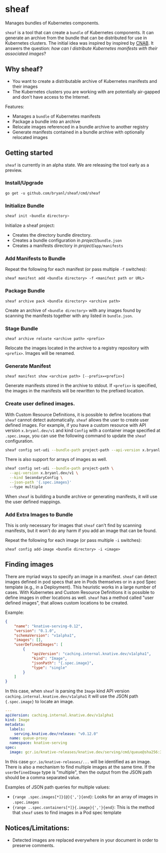 # sheaf

Manages bundles of Kubernetes components.

`sheaf` is a tool that can create a `bundle` of Kubernetes components. It can generate an archive from the bundle
that can be distributed for use in Kubernetes clusters. The initial idea was inspired by inspired by 
[CNAB](https://cnab.io/). It answers the question: _how can I distribute Kubernetes manifests with their 
associated images_?

## Why sheaf?

* You want to create a distributable archive of Kubernetes manifests and their images
* The Kubernetes clusters you are working with are potentially air-gapped and don't have access to the Internet.

Features:

* Manages a `bundle` of Kubernetes manifests
* Package a bundle into an archive
* Relocate images referenced in a bundle archive to another registry
* Generate manifests contained in a bundle archive with optionally relocated images


## Getting started

`sheaf` is currently in an alpha state. We are releasing the tool early as a preview.

### Install/Upgrade

`go get -u github.com/bryanl/sheaf/cmd/sheaf`

### Initialize Bundle

```sh
sheaf init <bundle directory>
```

Initialize a sheaf project:

* Creates the directory bundle directory.
* Creates a bundle configuration in _project_/`bundle.json`
* Creates a manifests directory in _project_/`app/manifests`

### Add Manifests to Bundle

Repeat the following for each manifest (or pass multiple `-f` switches):

`sheaf manifest add <bundle directory> -f <manifest path or URL>`

### Package Bundle

`sheaf archive pack <bundle directory> <archive path>`

Create an archive of `<bundle directory>` with any images found by scanning the manifests together with any listed in `bundle.json`.

### Stage Bundle

`sheaf archive reloate <archive path> <prefix>`

Relocate the images located in the archive to a registry repository with `<prefix>`. Images will be renamed.

### Generate Manifest

`sheaf manifest show <archive path> [--prefix=<prefix>]`

Generate manifests stored in the archive to stdout. If `<prefix>` is specified, the images in the manifests will be
rewritten to the prefixed location. 

### Create user defined images.

With Custom Resource Definitions, it is possible to define locations that `sheaf` cannot detect automatically. `sheaf`
allows the user to create user defined images. For example, if you have a custom resource with API version
`x.bryanl.dev/v1` and kind `Config` with a container image specified at `.spec.image`, you can use the following 
command to update the `sheaf` configuration.

```sh
sheaf config set-udi --bundle-path project-path --api-version x.bryanl.dev/v1 --kind Config --json-path '{.spec.image}'
```

There is also support for arrays of images as well.

```sh
sheaf config set-udi --bundle-path project-path \
  --api-version x.bryanl.dev/v1 \
  --kind SecondaryConfig \
  --json-path '{.spec.images}'
  --type multiple
```

When `sheaf` is building a bundle archive or generating manifests, it will use the user defined mappings.


### Add Extra Images to Bundle

This is only necessary for images that `sheaf` can't find by scanning manifests, but it won't
do any harm if you add an image that can be found.

Repeat the following for each image (or pass multiple `-i` switches):

`sheaf config add-image <bundle directory> -i <image>`

## Finding images

There are myriad ways to specify an image in a manifest. `sheaf` can detect images defined in pod specs that are in
Pods themselves or in a pod Spec template (e.g., in a Deployment). This heuristic works in a large number of cases. 
With Kubernetes and Custom Resource Definitions it is possible to define images in other locations as well. `sheaf`
has a method called "user defined images", that allows custom locations to be created. 

Example:

```json
{
    "name": "knative-serving-0.12",
    "version": "0.1.0",
    "schemaVersion": "v1alpha1",
    "images": [],
    "userDefinedImages": [
        {
            "apiVersion": "caching.internal.knative.dev/v1alpha1",
            "kind": "Image",
            "jsonPath": "{.spec.image}",
            "type": "single"
        }
    ]
}
```
 
In this case, when `sheaf` is parsing the `Image` kind API version `caching.internal.knative.dev/v1alpha1` it will
use the JSON path `{.spec.image}` to locate an image. 

```yaml
---
apiVersion: caching.internal.knative.dev/v1alpha1
kind: Image
metadata:
  labels:
    serving.knative.dev/release: "v0.12.0"
  name: queue-proxy
  namespace: knative-serving
spec:
  image: gcr.io/knative-releases/knative.dev/serving/cmd/queue@sha256:3932262d4a44284f142f4c49f707526e70dd86317163a88a8cbb6de035a401a9
```

In this case `gcr.io/knative-releases/...` will be identified as an image. There is also a mechanism to find multiple 
images at the same time. If the `userDefinedImage` type is "multiple", then the output from the JSON path should be 
a comma separated value.   

Examples of JSON path queries for multiple values:
* `{range .spec.images[*]}{@}{','}{end}`: Looks for an array of images in `.spec.images`
* `{range ..spec.containers[*]}{.image}{','}{end}`: This is the method that `sheaf` uses to find images in a Pod spec
template

## Notices/Limitations:

* Detected images are replaced everywhere in your document in order to preserve comments.

